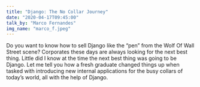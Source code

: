 ```yaml
---
title: "Django: The No Collar Journey"
date: "2020-04-17T09:45:00"
talk_by: "Marco Fernandes"
img_name: "marco_f.jpeg"
---
```


Do you want to know how to sell Django like the “pen” from the Wolf Of Wall Street scene? Corporates these days are always looking for the next best thing. Little did I know at the time the next best thing was going to be Django. Let me tell you how a fresh graduate changed things up when tasked with introducing new internal applications for the busy collars of today’s world, all with the help of Django.
